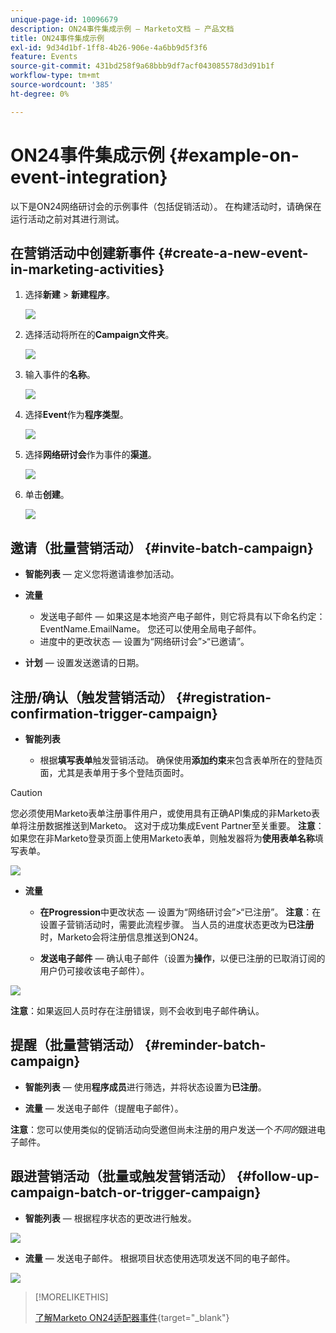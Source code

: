 ```yaml
---
unique-page-id: 10096679
description: ON24事件集成示例 — Marketo文档 — 产品文档
title: ON24事件集成示例
exl-id: 9d34d1bf-1ff8-4b26-906e-4a6bb9d5f3f6
feature: Events
source-git-commit: 431bd258f9a68bbb9df7acf043085578d3d91b1f
workflow-type: tm+mt
source-wordcount: '385'
ht-degree: 0%

---
```


# ON24事件集成示例 {#example-on-event-integration}

以下是ON24网络研讨会的示例事件（包括促销活动）。 在构建活动时，请确保在运行活动之前对其进行测试。

## 在营销活动中创建新事件 {#create-a-new-event-in-marketing-activities}

1. 选择&#x200B;**新建** > **新建程序**。

   ![](assets/image2015-12-22-15-3a35-3a15.png)

1. 选择活动将所在的&#x200B;**Campaign文件夹**。

   ![](assets/image2015-12-22-15-3a39-3a51.png)

1. 输入事件的&#x200B;**名称**。

   ![](assets/image2015-12-22-15-3a43-3a4.png)

1. 选择&#x200B;**Event**&#x200B;作为&#x200B;**程序类型**。

   ![](assets/image2015-12-22-15-3a44-3a41.png)

1. 选择&#x200B;**网络研讨会**&#x200B;作为事件的&#x200B;**渠道**。

   ![](assets/image2015-12-22-15-3a46-3a34.png)

1. 单击&#x200B;**创建**。

   ![](assets/image2015-12-22-15-3a48-3a20.png)

## 邀请（批量营销活动）  {#invite-batch-campaign}

* **智能列表** — 定义您将邀请谁参加活动。
* **流量**

   * 发送电子邮件 — 如果这是本地资产电子邮件，则它将具有以下命名约定：EventName.EmailName。 您还可以使用全局电子邮件。
   * 进度中的更改状态 — 设置为“网络研讨会”>“已邀请”。

* **计划** — 设置发送邀请的日期。

## 注册/确认（触发营销活动） {#registration-confirmation-trigger-campaign}

* **智能列表**

   * 根据&#x200B;**填写表单**&#x200B;触发营销活动。 确保使用&#x200B;**添加约束**&#x200B;来包含表单所在的登陆页面，尤其是表单用于多个登陆页面时。

>[!CAUTION]
>
>您必须使用Marketo表单注册事件用户，或使用具有正确API集成的非Marketo表单将注册数据推送到Marketo。 这对于成功集成Event Partner至关重要。 **注意**：如果您在非Marketo登录页面上使用Marketo表单，则触发器将为&#x200B;**使用表单名称**&#x200B;填写表单。

![](assets/image2015-12-22-15-3a50-3a22.png)

* **流量**

   * **在Progression**&#x200B;中更改状态 — 设置为“网络研讨会”>“已注册”。 **注意**：在设置子营销活动时，需要此流程步骤。 当人员的进度状态更改为&#x200B;**已注册**&#x200B;时，Marketo会将注册信息推送到ON24。

   * **发送电子邮件** — 确认电子邮件（设置为&#x200B;**操作**，以便已注册的已取消订阅的用户仍可接收该电子邮件）。

![](assets/image2015-12-22-15-3a52-3a9.png)

**注意**：如果返回人员时存在注册错误，则不会收到电子邮件确认。

## 提醒（批量营销活动） {#reminder-batch-campaign}

* **智能列表** — 使用&#x200B;**程序成员**&#x200B;进行筛选，并将状态设置为&#x200B;**已注册**。

* **流量** — 发送电子邮件（提醒电子邮件）。

**注意**：您可以使用类似的促销活动向受邀但尚未注册的用户发送一个&#x200B;*不同的*&#x200B;跟进电子邮件。

## 跟进营销活动（批量或触发营销活动） {#follow-up-campaign-batch-or-trigger-campaign}

* **智能列表** — 根据程序状态的更改进行触发。

![](assets/image2015-12-22-15-3a57-3a25.png)

* **流量** — 发送电子邮件。 根据项目状态使用选项发送不同的电子邮件。

![](assets/ten.png)

>[!MORELIKETHIS]
>
>[了解Marketo ON24适配器事件](/help/marketo/product-docs/demand-generation/events/create-an-event/create-an-event-with-the-marketo-on24-adapter/understanding-marketo-on24-adapter-events.md){target="_blank"}
